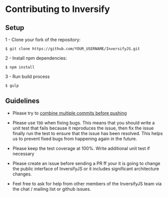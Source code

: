 # Contributing to Inversify

## Setup

1 - Clone your fork of the repository:
```
$ git clone https://github.com/YOUR_USERNAME/InversifyJS.git
```

2 - Install npm dependencies:
```
$ npm install
```

3 - Run build process
```
$ gulp
```

## Guidelines

- Please try to [combine multiple commits before pushing](http://stackoverflow.com/questions/6934752/combining-multiple-commits-before-pushing-in-git)

- Please use `TDD` when fixing bugs. This means that you should write a unit test that fails because it reproduces the issue, 
then fix the issue finally run the test to ensure that the issue has been resolved. This helps us to prevent fixed bugs from 
happening again in the future.

- Please keep the test coverage at 100%. Write additional unit test if necessary

-  Please create an issue before sending a PR ff your it is going to change the public interface of InversifyJS or it 
includes significant architecture changes.

- Feel free to ask for help from other members of the InversifyJS team via the chat / mailing list or github issues.